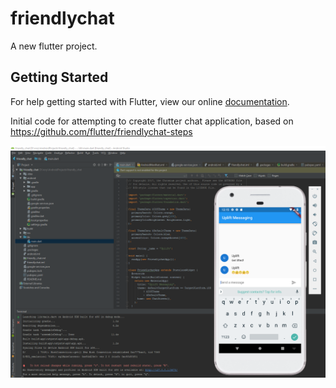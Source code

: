 # friendlychat

A new flutter project.

## Getting Started

For help getting started with Flutter, view our online
[documentation](http://flutter.io/).


Initial code for attempting to create flutter chat application, based on https://github.com/flutter/friendlychat-steps 

![Screenshot](uplift_app.png?raw=true "Title")
